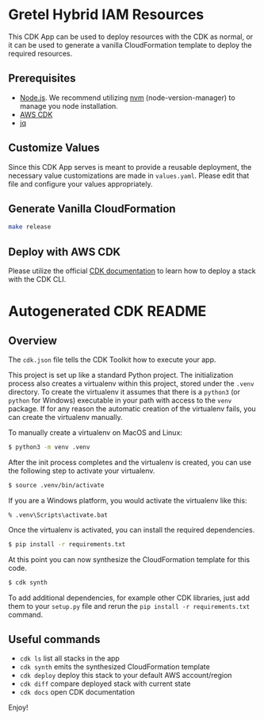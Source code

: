 
# Gretel Hybrid IAM Resources

This CDK App can be used to deploy resources with the CDK as normal, or it can be used to generate a vanilla CloudFormation template to deploy the required resources.

## Prerequisites

- [Node.js](https://nodejs.org/en). We recommend utilizing [nvm](https://github.com/nvm-sh/nvm) (node-version-manager) to manage you node installation.
- [AWS CDK](https://docs.aws.amazon.com/cdk/v2/guide/getting_started.html)
- [jq](https://jqlang.github.io/jq/)

## Customize Values

Since this CDK App serves is meant to provide a reusable deployment, the necessary value customizations are made in `values.yaml`. Please edit that file and configure your values appropriately.

## Generate Vanilla CloudFormation

```bash
make release
```

## Deploy with AWS CDK

Please utilize the official [CDK documentation](https://docs.aws.amazon.com/cdk/v2/guide/getting_started.html) to learn how to deploy a stack with the CDK CLI.

# Autogenerated CDK README

## Overview 

The `cdk.json` file tells the CDK Toolkit how to execute your app.

This project is set up like a standard Python project.  The initialization
process also creates a virtualenv within this project, stored under the `.venv`
directory.  To create the virtualenv it assumes that there is a `python3`
(or `python` for Windows) executable in your path with access to the `venv`
package. If for any reason the automatic creation of the virtualenv fails,
you can create the virtualenv manually.

To manually create a virtualenv on MacOS and Linux:

```sh
$ python3 -m venv .venv
```

After the init process completes and the virtualenv is created, you can use the following
step to activate your virtualenv.

```sh
$ source .venv/bin/activate
```

If you are a Windows platform, you would activate the virtualenv like this:

```
% .venv\Scripts\activate.bat
```

Once the virtualenv is activated, you can install the required dependencies.

```sh
$ pip install -r requirements.txt
```

At this point you can now synthesize the CloudFormation template for this code.

```sh
$ cdk synth
```

To add additional dependencies, for example other CDK libraries, just add
them to your `setup.py` file and rerun the `pip install -r requirements.txt`
command.

## Useful commands

 * `cdk ls`          list all stacks in the app
 * `cdk synth`       emits the synthesized CloudFormation template
 * `cdk deploy`      deploy this stack to your default AWS account/region
 * `cdk diff`        compare deployed stack with current state
 * `cdk docs`        open CDK documentation

Enjoy!
